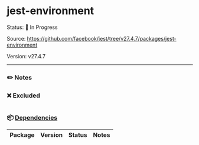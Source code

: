 # jest-environment

Status: :hammer: In Progress

Source: https://github.com/facebook/jest/tree/v27.4.7/packages/jest-environment

Version: v27.4.7

---

### :pencil2: Notes

### :x: Excluded

```

```

### :package: [Dependencies](https://github.com/facebook/jest/blob/v27.4.7/packages/jest-environment/package.json)

| Package | Version | Status | Notes |
| ------- | ------- | ------ | ----- |
